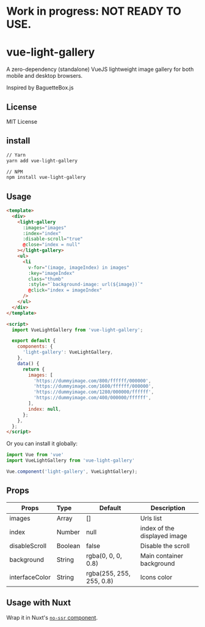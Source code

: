 # Work in progress: NOT READY TO USE.

# vue-light-gallery
A zero-dependency (standalone) VueJS lightweight image gallery for both mobile and desktop browsers.

Inspired by BaguetteBox.js

## License

MIT License

## install

```bash
// Yarn
yarn add vue-light-gallery

// NPM
npm install vue-light-gallery
```

## Usage

```html
<template>
  <div>
    <light-gallery
      :images="images"
      :index="index"
      :disable-scroll="true"
      @close="index = null"
    ></light-gallery>
    <ul>
      <li
        v-for="(image, imageIndex) in images"
        :key="imageIndex"
        class="thumb"
        :style="`background-image: url(${image})`"
        @click="index = imageIndex"
      />
    </ul>
  </div>
</template>

<script>
  import VueLightGallery from 'vue-light-gallery';

  export default {
    components: {
      'light-gallery': VueLightGallery,
    },
    data() {
      return {
        images: [
          'https://dummyimage.com/800/ffffff/000000',
          'https://dummyimage.com/1600/ffffff/000000',
          'https://dummyimage.com/1280/000000/ffffff',
          'https://dummyimage.com/400/000000/ffffff',
        ],
        index: null,
      };
    },
  };
</script>
```

Or you can install it globally:

```js
import Vue from 'vue'
import VueLightGallery from 'vue-light-gallery'

Vue.component('light-gallery', VueLightGallery);
```

## Props

| Props               | Type      | Default                                         | Description                   |
| --------------------|:----------| ------------------------------------------------|-------------------------------|
| images              | Array     | []                                              | Urls list                     |
| index               | Number    | null                                            | index of the displayed image  |
| disableScroll       | Boolean   | false                                           | Disable the scroll            |
| background          | String    | rgba(0, 0, 0, 0.8)                              | Main container background     |
| interfaceColor      | String    | rgba(255, 255, 255, 0.8)                        | Icons color                   |


## Usage with Nuxt

Wrap it in Nuxt's [`no-ssr` component](https://nuxtjs.org/api/components-no-ssr/).
